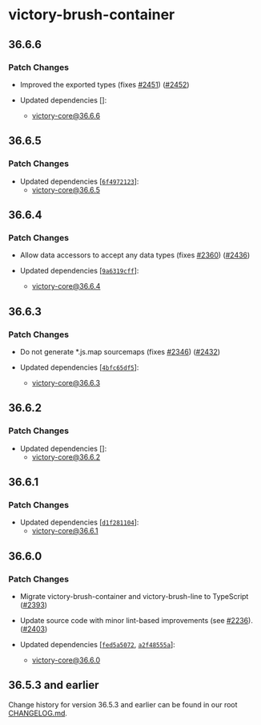 # victory-brush-container

## 36.6.6

### Patch Changes

- Improved the exported types (fixes [#2451](https://github.com/FormidableLabs/victory/issues/2451)) ([#2452](https://github.com/FormidableLabs/victory/pull/2452))

- Updated dependencies []:
  - victory-core@36.6.6

## 36.6.5

### Patch Changes

- Updated dependencies [[`6f4972123`](https://github.com/FormidableLabs/victory/commit/6f49721238332bb5ee879571a45b34a04e44d416)]:
  - victory-core@36.6.5

## 36.6.4

### Patch Changes

- Allow data accessors to accept any data types (fixes [#2360](https://github.com/FormidableLabs/victory/issues/2360)) ([#2436](https://github.com/FormidableLabs/victory/pull/2436))

- Updated dependencies [[`9a6319cff`](https://github.com/FormidableLabs/victory/commit/9a6319cffbc480711b8c286dcae00575081170f0)]:
  - victory-core@36.6.4

## 36.6.3

### Patch Changes

- Do not generate \*.js.map sourcemaps (fixes [#2346](https://github.com/FormidableLabs/victory/issues/2346)) ([#2432](https://github.com/FormidableLabs/victory/pull/2432))

- Updated dependencies [[`4bfc65df5`](https://github.com/FormidableLabs/victory/commit/4bfc65df5a10aa6a10084882ed5c6d0d894dec6f)]:
  - victory-core@36.6.3

## 36.6.2

### Patch Changes

- Updated dependencies []:
  - victory-core@36.6.2

## 36.6.1

### Patch Changes

- Updated dependencies [[`d1f281104`](https://github.com/FormidableLabs/victory/commit/d1f281104c7598c43e220dafd57546ab03daeeb5)]:
  - victory-core@36.6.1

## 36.6.0

### Patch Changes

- Migrate victory-brush-container and victory-brush-line to TypeScript ([#2393](https://github.com/FormidableLabs/victory/pull/2393))

* Update source code with minor lint-based improvements (see [#2236](https://github.com/FormidableLabs/victory/issues/2236)). ([#2403](https://github.com/FormidableLabs/victory/pull/2403))

* Updated dependencies [[`fed5a5072`](https://github.com/FormidableLabs/victory/commit/fed5a507299b337846eed3d873ec7eb91bc69668), [`a2f48555a`](https://github.com/FormidableLabs/victory/commit/a2f48555adfed15bdb004dc0793f197d90c950a2)]:
  - victory-core@36.6.0

## 36.5.3 and earlier

Change history for version 36.5.3 and earlier can be found in our root [CHANGELOG.md](https://github.com/FormidableLabs/victory/blob/main/CHANGELOG.md).
